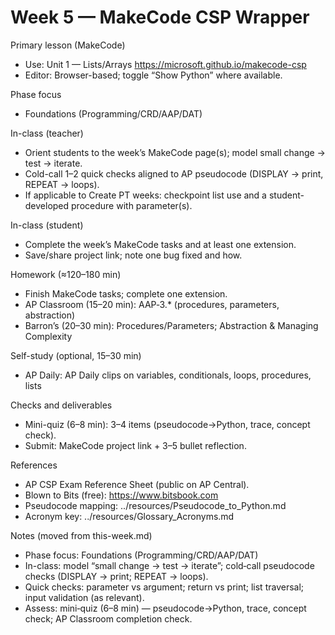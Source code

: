 # Week 5 — MakeCode CSP Wrapper

Primary lesson (MakeCode)
- Use: Unit 1 — Lists/Arrays
  https://microsoft.github.io/makecode-csp
- Editor: Browser-based; toggle “Show Python” where available.

Phase focus
- Foundations (Programming/CRD/AAP/DAT)

In-class (teacher)
- Orient students to the week’s MakeCode page(s); model small change → test → iterate.
- Cold-call 1–2 quick checks aligned to AP pseudocode (DISPLAY → print, REPEAT → loops).
- If applicable to Create PT weeks: checkpoint list use and a student-developed procedure with parameter(s).

In-class (student)
- Complete the week’s MakeCode tasks and at least one extension.
- Save/share project link; note one bug fixed and how.

Homework (≈120–180 min)
- Finish MakeCode tasks; complete one extension.
- AP Classroom (15–20 min): AAP‑3.* (procedures, parameters, abstraction)
- Barron’s (20–30 min): Procedures/Parameters; Abstraction & Managing Complexity

Self-study (optional, 15–30 min)
- AP Daily: AP Daily clips on variables, conditionals, loops, procedures, lists

Checks and deliverables
- Mini-quiz (6–8 min): 3–4 items (pseudocode→Python, trace, concept check).
- Submit: MakeCode project link + 3–5 bullet reflection.

References
- AP CSP Exam Reference Sheet (public on AP Central).
- Blown to Bits (free): https://www.bitsbook.com
- Pseudocode mapping: ../resources/Pseudocode_to_Python.md
- Acronym key: ../resources/Glossary_Acronyms.md

Notes (moved from this-week.md)

- Phase focus: Foundations (Programming/CRD/AAP/DAT)
- In-class: model “small change → test → iterate”; cold‑call pseudocode checks (DISPLAY → print; REPEAT → loops).
- Quick checks: parameter vs argument; return vs print; list traversal; input validation (as relevant).
- Assess: mini‑quiz (6–8 min) — pseudocode→Python, trace, concept check; AP Classroom completion check.

